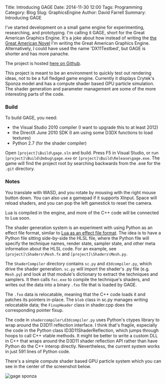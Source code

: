 Title: Introducing GAGE
Date: 2014-11-30 12:00
Tags: Programming
Category: Blog
Slug: GraphicsEngine
Author: David Farrell
Summary: Introducing GAGE

I've started development on a small game engine for experimenting, researching, and prototyping. I'm calling it GAGE,
short for the Great American Graphics Engine. It's a joke about how instead of writing the [the Great American
Novel](http://en.wikipedia.org/wiki/Great_American_Novel) I'm writing the Great American Graphics Engine. Alternatively,
I could have used the name 'DX11Testbed', but GAGE is shorter and has more panache.

The project is hosted [here on Github](http://github.com/nosferalatu/gage).

This project is meant to be an environment to quickly test out rendering ideas, not to be a full fledged game
engine. Currently it displays Crytek's Sponza model and has a compute shader based GPU particle simulation. The shader
generation and parameter management are some of the more interesting parts of the code.

### Build

To build GAGE, you need:

* the Visual Studio 2010 compiler (I want to upgrade this to at least 2012)
* the DirectX June 2010 SDK (I am using some D3DX functions to load textures)
* Python 2.7 (for the shader compiler)

Open `[project]\Build\gage.sln` and build. Press F5 in Visual Studio, or run `[project]\Build\Debug\gage.exe` or
`[project]\Build\Release\gage.exe`. The game will find the project root by searching backwards from the .exe for the
`.git` directory.

### Notes

You translate with WASD, and you rotate by mousing with the right mouse button down. You can also use a gamepad if it
supports XInput. Space will reload shaders, and you can pop the left gamestick to reset the camera. 

Lua is compiled in the engine, and more of the C++ code will be connected to Lua soon.

The shader generation system is an experiment with using Python as an effect file format, similar to [Lua as an effect
file format](http://prideout.net/blog/?p=1). The idea is to have a Python file sitting side-by-side the HLSL file,
where the Python file will specify the technique names, render state, sampler state, and other meta information about the
HLSL code. For an example, see `[project]\Shaders\Mesh.fx` and `[project]\Shaders\Mesh.py`.

The `ShaderCompiler` directory contains `sc.py` and `d3dcompiler.py`, which drive the shader generation. `sc.py` will
import the shader's .py file (e.g. `Mesh.py`) and look at that module's dictionary to extract the techniques and
samplers. It then calls `fxc.exe` to compile the technique's shaders, and writes out the data into a binary `.fxo`
file that is loaded by GAGE.

The `.fxo` data is relocatable, meaning that the C++ code loads it and patches its pointers in-place. The `blob` class
in sc.py manages writing relocatable data; the `FixupHeader` class in shader.cpp does the corresponding pointer fixup.

The code in `shadercompiler\d3dcompiler.py` uses Python's ctypes library to wrap around the D3D11 reflection
interface. I think that's fragile, especially the code in the Python class ID3D11ShaderReflection, which jumps through
hoops to call C++ vtable methods. It might be better to write a custom DLL in C++ that wraps around the D3D11 shader
reflection API rather than have Python do the C++ interop directly. Nevertheless, the current system works in just 591
lines of Python code.

There's a simple compute shader based GPU particle system which you can see in the center of the screenshot below.

![gage sponza]({filename}images/IntroGageSponza.jpg)
